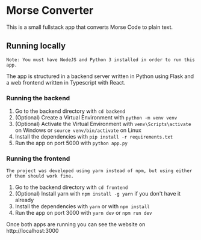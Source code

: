 # Morse Converter

This is a small fullstack app that converts Morse Code to plain text.

## Running locally

    Note: You must have NodeJS and Python 3 installed in order to run this app.

The app is structured in a backend server written in Python using Flask and a web frontend written in Typescript with React.

### Running the backend

1. Go to the backend directory with ```cd backend```
2. (Optional) Create a Virtual Environment with ```python -m venv venv```
3. (Optional) Activate the Virtual Environment with ```venv\Scripts\activate``` on Windows or ```source venv/bin/activate``` on Linux
4. Install the dependencies with ```pip install -r requirements.txt```
5. Run the app on port 5000 with ```python app.py```

### Running the frontend

    The project was developed using yarn instead of npm, but using either of them should work fine.

1. Go to the backend directory with ```cd frontend```
2. (Optional) Install yarn with ```npm install -g yarn``` if you don't have it already
3. Install the dependencies with ```yarn``` or with ```npm install```
4. Run the app on port 3000 with ```yarn dev``` or ```npm run dev```

Once both apps are running you can see the website on http://localhost:3000